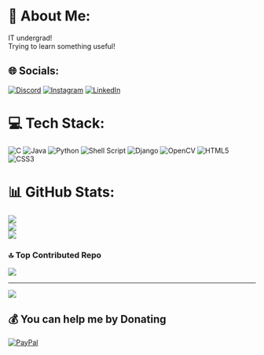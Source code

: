 # 💫 About Me:
IT undergrad!<br>Trying to learn something useful!


## 🌐 Socials:
[![Discord](https://img.shields.io/badge/Discord-%237289DA.svg?logo=discord&logoColor=white)](https://discord.gg/https://discord.gg/S3Y2n9VE2p) [![Instagram](https://img.shields.io/badge/Instagram-%23E4405F.svg?logo=Instagram&logoColor=white)](https://instagram.com/__shourya.____) [![LinkedIn](https://img.shields.io/badge/LinkedIn-%230077B5.svg?logo=linkedin&logoColor=white)](https://linkedin.com/in/sdeepbera) 

# 💻 Tech Stack:
![C](https://img.shields.io/badge/c-%2300599C.svg?style=for-the-badge&logo=c&logoColor=white) ![Java](https://img.shields.io/badge/java-%23ED8B00.svg?style=for-the-badge&logo=openjdk&logoColor=white) ![Python](https://img.shields.io/badge/python-3670A0?style=for-the-badge&logo=python&logoColor=ffdd54) ![Shell Script](https://img.shields.io/badge/shell_script-%23121011.svg?style=for-the-badge&logo=gnu-bash&logoColor=white) ![Django](https://img.shields.io/badge/django-%23092E20.svg?style=for-the-badge&logo=django&logoColor=white) ![OpenCV](https://img.shields.io/badge/opencv-%23white.svg?style=for-the-badge&logo=opencv&logoColor=white) ![HTML5](https://img.shields.io/badge/html5-%23E34F26.svg?style=for-the-badge&logo=html5&logoColor=white) ![CSS3](https://img.shields.io/badge/css3-%231572B6.svg?style=for-the-badge&logo=css3&logoColor=white)
# 📊 GitHub Stats:
![](https://github-readme-stats.vercel.app/api?username=User-Unknown005&theme=gruvbox&hide_border=false&include_all_commits=true&count_private=true)<br/>
![](https://github-readme-streak-stats.herokuapp.com/?user=User-Unknown005&theme=gruvbox&hide_border=false)<br/>
![](https://github-readme-stats.vercel.app/api/top-langs/?username=User-Unknown005&theme=gruvbox&hide_border=false&include_all_commits=true&count_private=true&layout=compact)

### 🔝 Top Contributed Repo
![](https://github-contributor-stats.vercel.app/api?username=User-Unknown005&limit=5&theme=dark&combine_all_yearly_contributions=true)

---
[![](https://visitcount.itsvg.in/api?id=User-Unknown005&icon=0&color=0)](https://visitcount.itsvg.in)

  ## 💰 You can help me by Donating
  [![PayPal](https://img.shields.io/badge/PayPal-00457C?style=for-the-badge&logo=paypal&logoColor=white)](https://paypal.me/Shourya2005) 

  
<!-- Proudly created with GPRM ( https://gprm.itsvg.in ) -->
